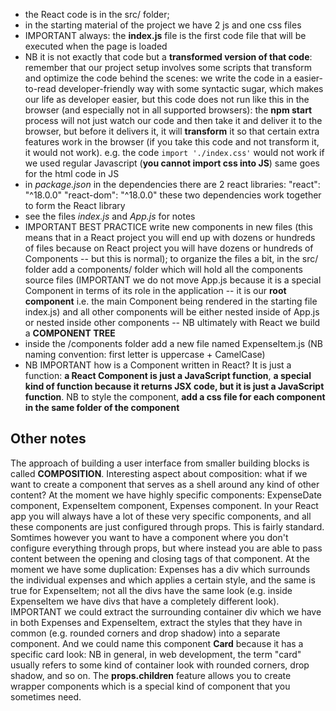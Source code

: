 - the React code is in the src/ folder;
- in the starting material of the project we have 2 js and one css files
- IMPORTANT always: the **index.js** file is the first code file that will be executed when the page is loaded
- NB it is not exactly that code but a **transformed version of that code**: remember that our project setup involves some scripts that transform and optimize the code behind the scenes: we write the code in a easier-to-read developer-friendly way with some syntactic sugar, which makes our life as developer easier, but this code does not run like this in the browser (and especially not in all supported browsers): the **npm start** process will not just watch our code and then take it and deliver it to the browser, but before it delivers it, it will **transform** it so that certain extra features work in the browser (if you take this code and not transform it, it would not work). e.g. the code `import './index.css'` would not work if we used regular Javascript (**you cannot import css into JS**) same goes for the html code in JS
- in *package.json* in the dependencies there are 2 react libraries:
        "react": "^18.0.0"
        "react-dom": "^18.0.0"
    these two dependencies work together to form the React library
- see the files *index.js* and *App.js* for notes
- IMPORTANT BEST PRACTICE write new components in new files (this means that in a React project you will end up with dozens or hundreds of files because on React project you will have dozens or hundreds of Components -- but this is normal); to organize the files a bit, in the src/ folder add a components/ folder which will hold all the components source files (IMPORTANT we do not move App.js because it is a special Component in terms of its role in the application -- it is our **root component** i.e. the main Component being rendered in the starting file index.js) and all other components will be either nested inside of App.js or nested inside other components -- NB ultimately with React we build a **COMPONENT TREE**
- inside the /components folder add a new file named ExpenseItem.js (NB naming convention: first letter is uppercase + CamelCase)
- NB IMPORTANT how is a Component written in React? It is just a function: **a React Component is just a JavaScript function**, **a special kind of function because it returns JSX code, but it is just a JavaScript function**. NB to style the component, **add a css file for each component in the same folder of the component**


## Other notes

The approach of building a user interface from smaller building blocks is called **COMPOSITION**.
Interesting aspect about composition: what if we want to create a component that serves as a shell around any kind of other content? At the moment we have highly specific components: ExpenseDate component, ExpenseItem component, Expenses component. In your React app you will always have a lot of these very specific components, and all these components are just configured through props. This is fairly standard.
Somtimes however you want to have a component where you don't configure everything through props, but where instead you are able to pass content between the opening and closing tags of that component. At the moment we have some duplication: Expenses has a div which surrounds the individual expenses and which applies a certain style, and the same is true for ExpenseItem; not all the divs have the same look (e.g. inside ExpenseItem we have divs that have a completely different look). IMPORTANT we could extract the surrounding container div which we have in both Expenses and ExpenseItem, extract the styles that they have in common (e.g. rounded corners and drop shadow) into a separate component. And we could name this component **Card** because it has a specific card look: NB in general, in web development, the term "card" usually refers to some kind of container look with rounded corners, drop shadow, and so on.
The **props.children** feature allows you to create wrapper components which is a special kind of component that you sometimes need.
